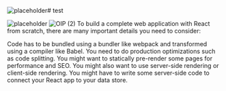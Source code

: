 ![placeholder](https://github.com/samik1234/test/assets/82882143/c47002e3-c0e6-40c5-bf3e-142abd514083)# test




![placeholder](https://github.com/samik1234/test/assets/82882143/d0b46ed1-7a21-4b8a-94c0-17fe400d6efd)
![OIP (2)](https://github.com/samik1234/test/assets/82882143/81a90c1a-6919-4474-a315-d3b5e6594735)
To build a complete web application with React from scratch, there are many important details you need to consider:

Code has to be bundled using a bundler like webpack and transformed using a compiler like Babel.
You need to do production optimizations such as code splitting.
You might want to statically pre-render some pages for performance and SEO. You might also want to use server-side rendering or client-side rendering.
You might have to write some server-side code to connect your React app to your data store.
